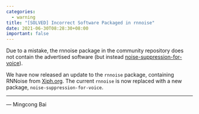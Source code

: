 ```yaml
---
categories:
  - warning
title: "[SOLVED] Incorrect Software Packaged in rnnoise"
date: 2021-06-30T08:28:30+08:00
important: false
---
```


Due to a mistake, the rnnoise package in the community repository does not
contain the advertised software (but instead
[noise-suppression-for-voice](https://github.com/werman/noise-suppression-for-voice/)).

We have now released an update to the `rnnoise` package, containing RNNoise
from [Xiph.org](https://gitlab.xiph.org/xiph/rnnoise). The current `rnnoise`
is now replaced with a new package, `noise-suppression-for-voice`.

----

— Mingcong Bai
